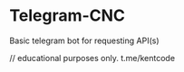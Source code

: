 # Telegram-CNC
Basic telegram bot for requesting API(s) 

// educational purposes only.
t.me/kentcode
